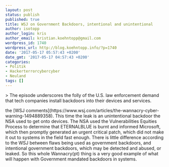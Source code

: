 ```yaml
---
layout: post
status: publish
published: true
title: WSJ on Government Backdoors, intentional and unintentional
author: isotopp
author_login: kris
author_email: kristian.koehntopp@gmail.com
wordpress_id: 1740
wordpress_url: http://blog.koehntopp.info/?p=1740
date: '2017-05-17 05:57:43 +0200'
date_gmt: '2017-05-17 04:57:43 +0200'
categories:
- Politik
- Hackerterrorcybercyber
- Neuland
tags: []
---
```

<p>> The episode underscores the folly of the U.S. law enforcement demand that tech companies install backdoors into their devices and services.</p>
<p> the [WSJ comments](https://www.wsj.com/articles/the-wannacry-cyber-warning-1494889358). This time the leak is an unintentional backdoor the NSA used to get onto devices. The NSA used the Vulnerabilities Equities Process to&nbsp;determine that ETERNALBLUE is burnt and informed Microsoft, which then promptly generated an urgent critical patch, which did not make it out to systems in the field fast enough. There is little difference according to the WSJ between flaws being used as government backdoors, and intentional government backdoors, which may be detected and abused, or leaked. So this whole Wannacry(pt) thing is a very good example of what will happen with Government mandated backdoors in systems.</p>
